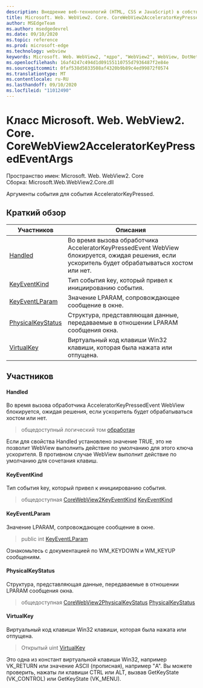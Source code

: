 ```yaml
---
description: Внедрение веб-технологий (HTML, CSS и JavaScript) в собственные приложения с помощью элемента управления Microsoft Edge WebView2
title: Microsoft. Web. WebView2. Core. CoreWebView2AcceleratorKeyPressedEventArgs
author: MSEdgeTeam
ms.author: msedgedevrel
ms.date: 09/10/2020
ms.topic: reference
ms.prod: microsoft-edge
ms.technology: webview
keywords: Microsoft. Web. WebView2, "ядро", "WebView2", WebView, DotNet, WPF, WinForms, App, EDGE, CoreWebView2, CoreWebView2Controller, браузерный элемент управления, EDGE HTML, Microsoft. Web. WebView2
ms.openlocfilehash: 16af4247c494d1d09155110755d7936487f2e84e
ms.sourcegitcommit: 0faf538d5033508af4320b9b89c4ed99872f0574
ms.translationtype: MT
ms.contentlocale: ru-RU
ms.lasthandoff: 09/10/2020
ms.locfileid: "11012490"
---
```

# Класс Microsoft. Web. WebView2. Core. CoreWebView2AcceleratorKeyPressedEventArgs 

Пространство имен: Microsoft. Web. WebView2. Core \
Сборка: Microsoft.Web.WebView2.Core.dll

Аргументы события для события AcceleratorKeyPressed.

## Краткий обзор

 Участников                        | Описания
--------------------------------|---------------------------------------------
[Handled](#handled) | Во время вызова обработчика AcceleratorKeyPressedEvent WebView блокируется, ожидая решения, если ускоритель будет обрабатываться хостом или нет.
[KeyEventKind](#keyeventkind) | Тип события key, который привел к инициированию события.
[KeyEventLParam](#keyeventlparam) | Значение LPARAM, сопровождающее сообщение в окне.
[PhysicalKeyStatus](#physicalkeystatus) | Структура, представляющая данные, передаваемые в отношении LPARAM сообщения окна.
[VirtualKey](#virtualkey) | Виртуальный код клавиши Win32 клавиши, которая была нажата или отпущена.

## Участников

#### Handled 

Во время вызова обработчика AcceleratorKeyPressedEvent WebView блокируется, ожидая решения, если ускоритель будет обрабатываться хостом или нет.

> общедоступный логический том [обработан](#handled)

Если для свойства Handled установлено значение TRUE, это не позволит WebView выполнить действие по умолчанию для этого ключа ускорителя. В противном случае WebView выполнит действие по умолчанию для сочетания клавиш.

#### KeyEventKind 

Тип события key, который привел к инициированию события.

> общедоступная [CoreWebView2KeyEventKind](./namespace-microsoft-web-webview2-core.md) [KeyEventKind](#keyeventkind)

#### KeyEventLParam 

Значение LPARAM, сопровождающее сообщение в окне.

> public int [KeyEventLParam](#keyeventlparam)

Ознакомьтесь с документацией по WM_KEYDOWN и WM_KEYUP сообщениям.

#### PhysicalKeyStatus 

Структура, представляющая данные, передаваемые в отношении LPARAM сообщения окна.

> общедоступная [CoreWebView2PhysicalKeyStatus](microsoft-web-webview2-core-corewebview2physicalkeystatus.md) [PhysicalKeyStatus](#physicalkeystatus)

#### VirtualKey 

Виртуальный код клавиши Win32 клавиши, которая была нажата или отпущена.

> Открытый uint [VirtualKey](#virtualkey)

Это одна из констант виртуальной клавиши Win32, например VK_RETURN или значение ASCII (прописная), например "A". Вы можете проверить, нажаты ли клавиши CTRL или ALT, вызвав GetKeyState (VK_CONTROL) или GetKeyState (VK_MENU).

